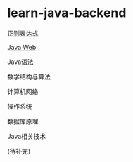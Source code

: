 # learn-java-backend

[正则表达式](https://github.com/ziishaned/learn-regex/blob/master/translations/README-cn.md)<br>

[Java Web](https://www.bilibili.com/video/BV11741127ic?from=search&seid=15319522933890015197)

Java语法

数学结构与算法

计算机网络

操作系统

数据库原理

Java相关技术

(待补完)